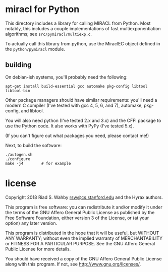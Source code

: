 # miracl for Python

This directory includes a library for calling MIRACL from Python. Most notably, this
includes a couple implementations of fast multiexponentiation algorithms; see
`src/pymiracl/multiexp.c`.

To actually call this library from python, use the MiraclEC object defined in
the `python/pymiracl` module.

## building ##

On debian-ish systems, you'll probably need the following:

    apt-get install build-essential gcc automake pkg-config libtool libtool-bin

Other package managers should have similar requirements: you'll need a modern C
compiler (I've tested with gcc 4, 5, 6, and 7), automake, pkg-config, and libtool.

You will also need python (I've tested 2.x and 3.x) and the CFFI package to use
the Python code. It also works with PyPy (I've tested 5.x).

(If you can't figure out what packages you need, please contact me!)

Next, to build the software:

    ./autogen.sh
    ./configure
    make -j4        # for example

# license #

Copyright 2018 Riad S. Wahby <rsw@cs.stanford.edu> and the Hyrax authors.

This program is free software: you can redistribute it and/or modify
it under the terms of the GNU Affero General Public License as published
by the Free Software Foundation, either version 3 of the License, or
(at your option) any later version.

This program is distributed in the hope that it will be useful,
but WITHOUT ANY WARRANTY; without even the implied warranty of
MERCHANTABILITY or FITNESS FOR A PARTICULAR PURPOSE.  See the
GNU Affero General Public License for more details.

You should have received a copy of the GNU Affero General Public License
along with this program.  If not, see <http://www.gnu.org/licenses/>.
